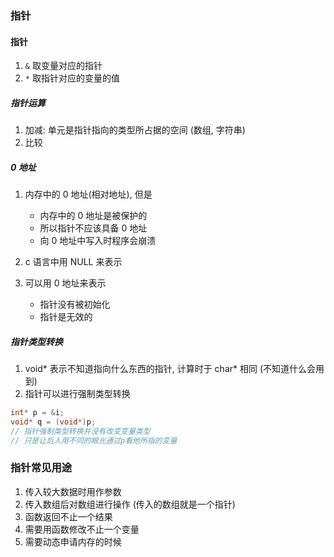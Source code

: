### 指针

#### 指针

1. `&` 取变量对应的指针
2. `*` 取指针对应的变量的值

##### 指针运算

1. 加减: 单元是指针指向的类型所占据的空间 (数组, 字符串)
2. 比较

##### 0 地址

1. 内存中的 0 地址(相对地址), 但是

   - 内存中的 0 地址是被保护的
   - 所以指针不应该具备 0 地址
   - 向 0 地址中写入时程序会崩溃

2. c 语言中用 NULL 来表示
3. 可以用 0 地址来表示
   - 指针没有被初始化
   - 指针是无效的

##### 指针类型转换

1. void\* 表示不知道指向什么东西的指针, 计算时于 char\* 相同 (不知道什么会用到)
2. 指针可以进行强制类型转换

```c
int* p = &i;
void* q = (void*)p;
// 指针强制类型转换并没有改变变量类型
// 只是让后人用不同的眼光通过p看他所指的变量
```

### 指针常见用途

1. 传入较大数据时用作参数
2. 传入数组后对数组进行操作 (传入的数组就是一个指针)
3. 函数返回不止一个结果
4. 需要用函数修改不止一个变量
5. 需要动态申请内存的时候
